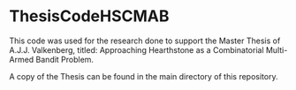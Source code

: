 # ThesisCodeHSCMAB
This code was used for the research done to support the Master Thesis of A.J.J. Valkenberg, titled: Approaching Hearthstone as a Combinatorial Multi-Armed Bandit Problem.

A copy of the Thesis can be found in the main directory of this repository.